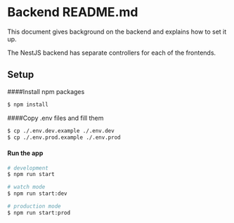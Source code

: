 # Backend README.md

This document gives background on the backend and explains how to set it up.

The NestJS backend has separate controllers for each of the frontends.

## Setup

####Install npm packages
```bash
$ npm install
```

####Copy .env files and fill them
```bash
$ cp ./.env.dev.example ./.env.dev
$ cp ./.env.prod.example ./.env.prod
```

#### Run the app

```bash
# development
$ npm run start

# watch mode
$ npm run start:dev

# production mode
$ npm run start:prod
```
